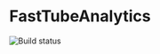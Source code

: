 # FastTubeAnalytics

![Build status](https://github.com/daniil49926/FastTubeAnalytics/actions/workflows/healthchecker.yml/badge.svg?branch=main)